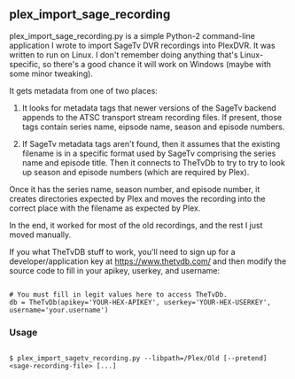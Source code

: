 ## plex_import_sage_recording

plex_import_sage_recording.py is a simple Python-2 command-line
application I wrote to import SageTv DVR recordings into PlexDVR.
It was written to run on Linux. I don't remember doing anything that's
Linux-specific, so there's a good chance it will work on Windows
(maybe with some minor tweaking).

It gets metadata from one of two places:

 1. It looks for metadata tags that newer versions of the SageTv
    backend appends to the ATSC transport stream recording files. If
    present, those tags contain series name, eipsode name, season and
    episode numbers.

 2. If SageTv metadata tags aren't found, then it assumes that the
    existing filename is in a specific format used by SageTv
    comprising the series name and episode title. Then it connects to
    TheTvDb to try to try to look up season and episode numbers (which
    are required by Plex).

Once it has the series name, season number, and episode number, it
creates directories expected by Plex and moves the recording into the
correct place with the filename as expected by Plex.

In the end, it worked for most of the old recordings, and the rest I
just moved manually.

If you what TheTvDB stuff to work, you'll need to sign up for a
developer/application key at https://www.thetvdb.com/ and then modify
the source code to fill in your apikey, userkey, and username:

~~~~~~~~~~~~~~~~~~~~~~~~~~~~~~~~~~~~~~~~~~~~~~~~~~~~~~~~~~~~~~~~~~~~~~

# You must fill in legit values here to access TheTvDb.
db = TheTvDb(apikey='YOUR-HEX-APIKEY', userkey='YOUR-HEX-USERKEY', username='your.username')

~~~~~~~~~~~~~~~~~~~~~~~~~~~~~~~~~~~~~~~~~~~~~~~~~~~~~~~~~~~~~~~~~~~~~~

### Usage

~~~~~~~~~~~~~~~~~~~~~~~~~~~~~~~~~~~~~~~~~~~~~~~~~~~~~~~~~~~~~~~~~~~~~~

$ plex_import_sagetv_recording.py --libpath=/Plex/Old [--pretend] <sage-recording-file> [...]

~~~~~~~~~~~~~~~~~~~~~~~~~~~~~~~~~~~~~~~~~~~~~~~~~~~~~~~~~~~~~~~~~~~~~~

